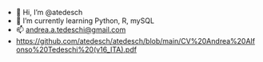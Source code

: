 - 👋 Hi, I’m @atedesch
- 🌱 I’m currently learning Python, R, mySQL
- 📫 andrea.a.tedeschi@gmail.com
- https://github.com/atedesch/atedesch/blob/main/CV%20Andrea%20Alfonso%20Tedeschi%20(v16_ITA).pdf

<!---
swarleyteddy/swarleyteddy is a ✨ special ✨ repository because its `README.md` (this file) appears on your GitHub profile.
You can click the Preview link to take a look at your changes.
--->
